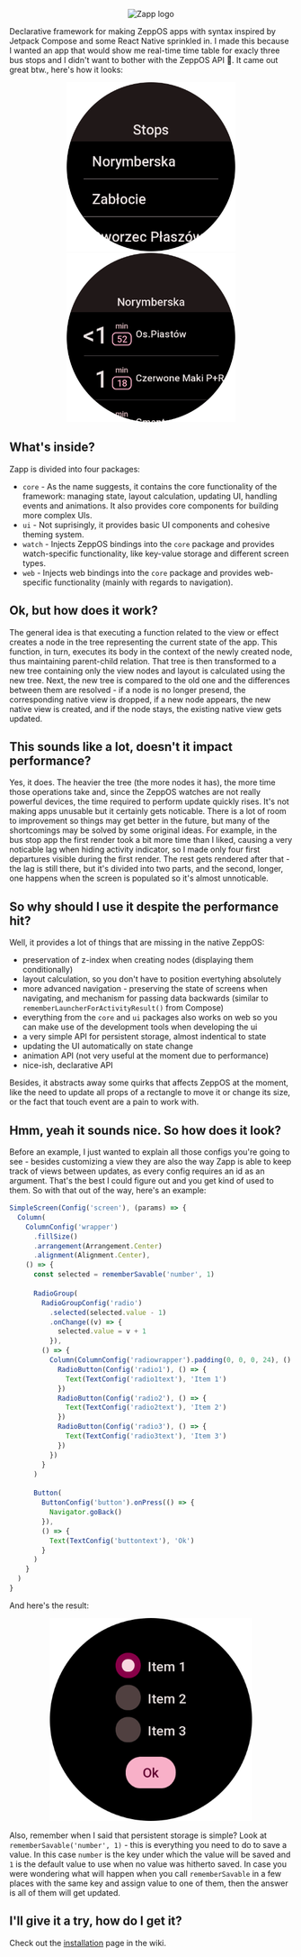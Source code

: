 <p align="center">
  <picture>
    <source media="(prefers-color-scheme: dark)" srcset="https://user-images.githubusercontent.com/21055725/188731082-9af12e72-df42-477c-bf54-e6451ffec819.png">
    <img alt="Zapp logo" src="https://user-images.githubusercontent.com/21055725/188731155-0e2f3474-f11e-4511-8dca-649848dacaac.png">
  </picture>
</p>

Declarative framework for making ZeppOS apps with syntax inspired by Jetpack Compose and some React Native sprinkled in. I made this because I wanted an app that would show me real-time time table for exacly three bus stops and I didn't want to bother with the ZeppOS API 🙂. It came out great btw., here's how it looks:

<p align="center">
<img src="https://github.com/j-piasecki/zapp-framework/blob/main/assets/screenshot1.png?raw=true" width="300">
<img src="https://github.com/j-piasecki/zapp-framework/blob/main/assets/screenshot2.png?raw=true" width="300">
</p>

## What's inside?

Zapp is divided into four packages:

- `core` - As the name suggests, it contains the core functionality of the framework: managing state, layout calculation, updating UI, handling events and animations. It also provides core components for building more complex UIs.
- `ui` - Not suprisingly, it provides basic UI components and cohesive theming system.
- `watch` - Injects ZeppOS bindings into the `core` package and provides watch-specific functionality, like key-value storage and different screen types.
- `web` - Injects web bindings into the `core` package and provides web-specific functionality (mainly with regards to navigation).

## Ok, but how does it work?

The general idea is that executing a function related to the view or effect creates a node in the tree representing the current state of the app. This function, in turn, executes its body in the context of the newly created node, thus maintaining parent-child relation. That tree is then transformed to a new tree containing only the view nodes and layout is calculated using the new tree. Next, the new tree is compared to the old one and the differences between them are resolved - if a node is no longer presend, the corresponding native view is dropped, if a new node appears, the new native view is created, and if the node stays, the existing native view gets updated.

## This sounds like a lot, doesn't it impact performance?

Yes, it does. The heavier the tree (the more nodes it has), the more time those operations take and, since the ZeppOS watches are not really powerful devices, the time required to perform update quickly rises. It's not making apps unusable but it certainly gets noticable. There is a lot of room to improvement so things may get better in the future, but many of the shortcomings may be solved by some original ideas. For example, in the bus stop app the first render took a bit more time than I liked, causing a very noticable lag when hiding activity indicator, so I made only four first departures visible during the first render. The rest gets rendered after that - the lag is still there, but it's divided into two parts, and the second, longer, one happens when the screen is populated so it's almost unnoticable.

## So why should I use it despite the performance hit?

Well, it provides a lot of things that are missing in the native ZeppOS:

- preservation of z-index when creating nodes (displaying them conditionally)
- layout calculation, so you don't have to position evertyhing absolutely
- more advanced navigation - preserving the state of screens when navigating, and mechanism for passing data backwards (similar to `rememberLauncherForActivityResult()` from Compose)
- everything from the `core` and `ui` packages also works on web so you can make use of the development tools when developing the ui
- a very simple API for persistent storage, almost indentical to state
- updating the UI automatically on state change
- animation API (not very useful at the moment due to performance)
- nice-ish, declarative API

Besides, it abstracts away some quirks that affects ZeppOS at the moment, like the need to update all props of a rectangle to move it or change its size, or the fact that touch event are a pain to work with.

## Hmm, yeah it sounds nice. So how does it look?

Before an example, I just wanted to explain all those configs you're going to see - besides customizing a view they are also the way Zapp is able to keep track of views between updates, as every config requires an id as an argument. That's the best I could figure out and you get kind of used to them. So with that out of the way, here's an example:

```js
SimpleScreen(Config('screen'), (params) => {
  Column(
    ColumnConfig('wrapper')
      .fillSize()
      .arrangement(Arrangement.Center)
      .alignment(Alignment.Center),
    () => {
      const selected = rememberSavable('number', 1)

      RadioGroup(
        RadioGroupConfig('radio')
          .selected(selected.value - 1)
          .onChange((v) => {
            selected.value = v + 1
          }),
        () => {
          Column(ColumnConfig('radiowrapper').padding(0, 0, 0, 24), () => {
            RadioButton(Config('radio1'), () => {
              Text(TextConfig('radio1text'), 'Item 1')
            })
            RadioButton(Config('radio2'), () => {
              Text(TextConfig('radio2text'), 'Item 2')
            })
            RadioButton(Config('radio3'), () => {
              Text(TextConfig('radio3text'), 'Item 3')
            })
          })
        }
      )

      Button(
        ButtonConfig('button').onPress(() => {
          Navigator.goBack()
        }),
        () => {
          Text(TextConfig('buttontext'), 'Ok')
        }
      )
    }
  )
}
```

And here's the result:

<p align="center">
<img src="https://github.com/j-piasecki/zapp-framework/blob/main/assets/example.png?raw=true" width="360">
</p>

Also, remember when I said that persistent storage is simple? Look at `rememberSavable('number', 1)` - this is everything you need to do to save a value. In this case `number` is the key under which the value will be saved and `1` is the default value to use when no value was hitherto saved. In case you were wondering what will happen when you call `rememberSavable` in a few places with the same key and assign value to one of them, then the answer is all of them will get updated.

## I'll give it a try, how do I get it?

Check out the [installation](https://github.com/j-piasecki/zapp-framework/wiki/Installation) page in the wiki.